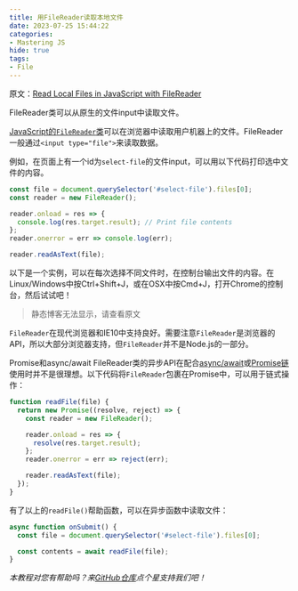 ```yaml
---
title: 用FileReader读取本地文件
date: 2023-07-25 15:44:22
categories:
- Mastering JS
hide: true
tags:
- File
---
```


原文：[Read Local Files in JavaScript with FileReader](https://masteringjs.io/tutorials/fundamentals/filereader)

FileReader类可以从原生的文件input中读取文件。

<!-- more -->

[JavaScript的`FileReader`类](https://developer.mozilla.org/en-US/docs/Web/API/FileReader)可以在浏览器中读取用户机器上的文件。FileReader一般通过`<input type="file">`来读取数据。

例如，在页面上有一个id为`select-file`的文件input，可以用以下代码打印选中文件的内容。

```javascript
const file = document.querySelector('#select-file').files[0];
const reader = new FileReader();

reader.onload = res => {
  console.log(res.target.result); // Print file contents
};
reader.onerror = err => console.log(err);

reader.readAsText(file);
```

以下是一个实例，可以在每次选择不同文件时，在控制台输出文件的内容。在Linux/Windows中按Ctrl+Shift+J，或在OSX中按Cmd+J，打开Chrome的控制台，然后试试吧！

> 静态博客无法显示，请查看原文

`FileReader`在现代浏览器和IE10中支持良好。需要注意`FileReader`是浏览器的API，所以大部分浏览器支持，但`FileReader`并不是Node.js的一部分。

Promise和async/await
FileReader类的异步API在配合[async/await](https://masteringjs.io/tutorials/fundamentals/async-await)或[Promise链](https://masteringjs.io/tutorials/fundamentals/promise-chaining)使用时并不是很理想。以下代码将`FileReader`包裹在Promise中，可以用于链式操作：

```javascript
function readFile(file) {
  return new Promise((resolve, reject) => {
    const reader = new FileReader();

    reader.onload = res => {
      resolve(res.target.result);
    };
    reader.onerror = err => reject(err);

    reader.readAsText(file);
  });
}
```

有了以上的`readFile()`帮助函数，可以在异步函数中读取文件：

```javascript
async function onSubmit() {
  const file = document.querySelector('#select-file').files[0];

  const contents = await readFile(file);
}
```

*本教程对您有帮助吗？来[GitHub仓库](https://github.com/mastering-js/masteringjs.io)点个星支持我们吧！*